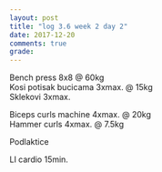 ```yaml
---
layout: post
title: "log 3.6 week 2 day 2"
date: 2017-12-20
comments: true
grade:
---
```


Bench press 8x8 @ 60kg      
Kosi potisak bucicama 3xmax. @ 15kg    
Sklekovi 3xmax.    

Biceps curls machine 4xmax. @ 20kg     
Hammer curls 4xmax. @ 7.5kg    

Podlaktice  

LI cardio 15min.
